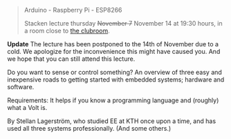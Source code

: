 <!-- 
.. title: Embedded Deathmatch
.. slug: embedded
.. date: 2019-10-24 22:57:00 CEST
.. description:
.. category: 2019
-->

> Arduino - Raspberry Pi - ESP8266
>
> Stacken lecture thursday ~~November 7~~ November 14 at 19:30 hours,
> in a room close to [the clubroom].

**Update** The lecture has been postponed to the 14th of November due
to a cold. We apologize for the inconvenience this might have caused
you. And we hope that you can still attend this lecture.

Do you want to sense or control something? An overview of three easy
and inexpensive roads to getting started with embedded systems;
hardware and software.

<!-- TEASER_END -->

Requirements: It helps if you know a programming language and
(roughly) what a Volt is.

By Stellan Lagerström, who studied EE at KTH once upon a time, and has
used all three systems professionally. (And some others.)

[the clubroom]: https://www.kth.se/places/room/id/dff6aecb-9ad4-43dd-9682-0b0cd3bac131
